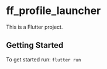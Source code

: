 # ff_profile_launcher

This is a Flutter project.

## Getting Started
To get started run:
``
flutter run
``
